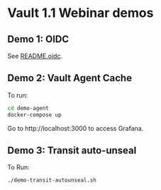 # Vault 1.1 Webinar demos

## Demo 1: OIDC

See [README.oidc](README-oidc.md).

## Demo 2: Vault Agent Cache

To run:

```bash
cd demo-agent
docker-compose up
```

Go to http://localhost:3000 to access Grafana.

## Demo 3: Transit auto-unseal

To Run:

```bash
./demo-transit-autounseal.sh
```

